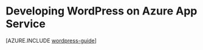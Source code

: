# Developing WordPress on Azure App Service



[AZURE.INCLUDE [wordpress-guide](../../includes/app-service-blueprint-guide-for-wordpress.md)]